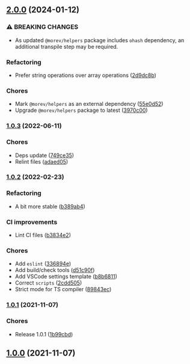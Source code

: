 

## [2.0.0](https://github.com/MorevM/more-bem-classnames/compare/v1.0.3...v2.0.0) (2024-01-12)


### ⚠ BREAKING CHANGES

* As updated `@morev/helpers` package includes `ohash` dependency, an additional transpile step may be required.

### Refactoring

* Prefer string operations over array operations ([2d9dc8b](https://github.com/MorevM/more-bem-classnames/commit/2d9dc8b49ca420cc3c6a3dbc047b9e1dbe63c52e))


### Chores

* Mark `@morev/helpers` as an external dependency ([55e0d52](https://github.com/MorevM/more-bem-classnames/commit/55e0d52f249a364b7e39b4bf18e3df745cd32413))
* Upgrade `@morev/helpers` package to latest ([3970c00](https://github.com/MorevM/more-bem-classnames/commit/3970c00dcf5dcfd774b84c7e6190741e2eb744b3))

### [1.0.3](https://github.com/MorevM/more-bem-classnames/compare/v1.0.2...v1.0.3) (2022-06-11)


### Chores

* Deps update ([749ce35](https://github.com/MorevM/more-bem-classnames/commit/749ce351b7c18ce37a74b82e7f8123cb651177ea))
* Relint files ([adaed05](https://github.com/MorevM/more-bem-classnames/commit/adaed058f4b09835a289252ba9a2b71630d33030))

### [1.0.2](https://github.com/MorevM/more-bem-classnames/compare/v1.0.1...v1.0.2) (2022-02-23)


### Refactoring

* A bit more stable ([b389ab4](https://github.com/MorevM/more-bem-classnames/commit/b389ab4e5e191086f1e79398fd0a5b4971325c1b))


### CI improvements

* Lint CI files ([b3834e2](https://github.com/MorevM/more-bem-classnames/commit/b3834e2897e1134fb658dde7b59365665b4544c0))


### Chores

* Add `eslint` ([336894e](https://github.com/MorevM/more-bem-classnames/commit/336894e1034af111d2c49b4ffd9e2675eb10bc15))
* Add build/check tools ([d51c90f](https://github.com/MorevM/more-bem-classnames/commit/d51c90fe072cd8e486b35848c5606184b21dec99))
* Add VSCode settings template ([b8b6811](https://github.com/MorevM/more-bem-classnames/commit/b8b6811a176984d707de9288dbb139ed03d88990))
* Correct `scripts` ([2cdd505](https://github.com/MorevM/more-bem-classnames/commit/2cdd5051620a02bcfc6be81c289131ebbe09cffe))
* Strict mode for TS compiler ([89843ec](https://github.com/MorevM/more-bem-classnames/commit/89843ec6eb55b4457ac78b7d39cdc86c09ddcf8e))

### [1.0.1](https://github.com/MorevM/more-bem-classnames/compare/v1.0.1...v1.0.2) (2021-11-07)


### Chores

* Release 1.0.1 ([1b99cbd](https://github.com/MorevM/more-bem-classnames/commit/1b99cbd508c735c537ebfa5b859c18b1346eec37))

## [1.0.0](https://github.com/MorevM/more-bem-classnames/compare/v1.0.1...v1.0.2) (2021-11-07)